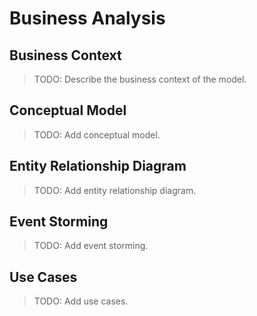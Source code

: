 # Business Analysis

## Business Context

> TODO: Describe the business context of the model.

## Conceptual Model

> TODO: Add conceptual model.

## Entity Relationship Diagram

> TODO: Add entity relationship diagram.

## Event Storming

> TODO: Add event storming.

## Use Cases

> TODO: Add use cases.
